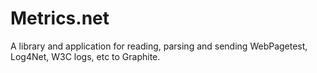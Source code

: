 Metrics.net
===========

A library and application for reading, parsing and sending WebPagetest, Log4Net, W3C logs, etc to Graphite.